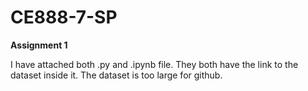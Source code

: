 # CE888-7-SP
**Assignment 1**

I have attached both .py and .ipynb file. 
They both have the link to the dataset inside it. The dataset is too large for github.
